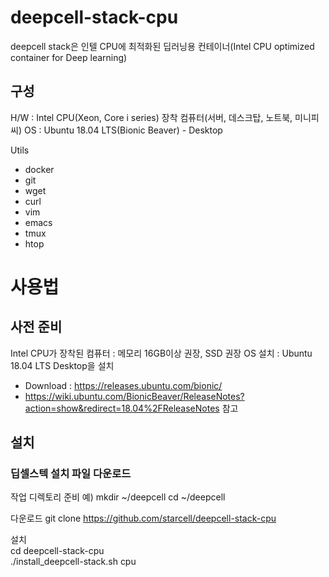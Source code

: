 # deepcell-stack-cpu

deepcell stack은 
인텔 CPU에 최적화된 딥러닝용 컨테이너(Intel CPU optimized container for Deep learning)

## 구성
H/W : Intel CPU(Xeon, Core i series) 장착 컴퓨터(서버, 데스크탑, 노트북, 미니피씨)
OS : Ubuntu 18.04 LTS(Bionic Beaver) - Desktop

Utils
* docker
* git
* wget
* curl
* vim
* emacs
* tmux
* htop

# 사용법

## 사전 준비
Intel CPU가 장착된 컴퓨터 : 메모리 16GB이상 권장, SSD 권장
OS 설치 : Ubuntu 18.04 LTS Desktop을 설치
 - Download : https://releases.ubuntu.com/bionic/
 - https://wiki.ubuntu.com/BionicBeaver/ReleaseNotes?action=show&redirect=18.04%2FReleaseNotes 참고

## 설치
### 딥셀스텍 설치 파일 다운로드

작업 디렉토리 준비
  예) 
  mkdir ~/deepcell
  cd ~/deepcell

다운로드
  git clone https://github.com/starcell/deepcell-stack-cpu

설치  
  cd deepcell-stack-cpu  
  ./install_deepcell-stack.sh cpu
